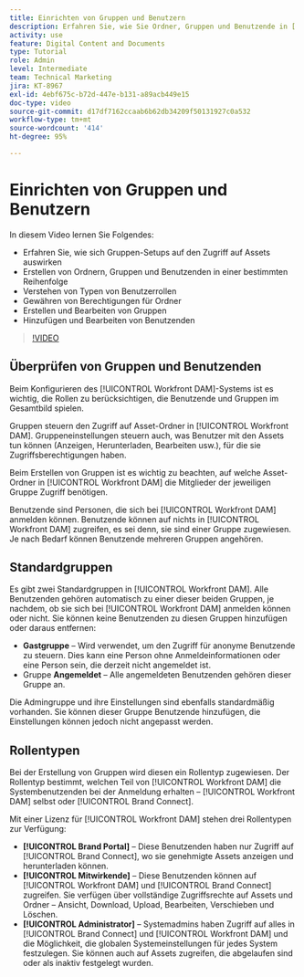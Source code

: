 ```yaml
---
title: Einrichten von Gruppen und Benutzern
description: Erfahren Sie, wie Sie Ordner, Gruppen und Benutzende in [!UICONTROL Workfront DAM] erstellen. Machen Sie sich mit den Typen von Benutzerrollen und dem Gewähren von Berechtigungen für Ordner vertraut.
activity: use
feature: Digital Content and Documents
type: Tutorial
role: Admin
level: Intermediate
team: Technical Marketing
jira: KT-8967
exl-id: 4ebf675c-b72d-447e-b131-a89acb449e15
doc-type: video
source-git-commit: d17df7162ccaab6b62db34209f50131927c0a532
workflow-type: tm+mt
source-wordcount: '414'
ht-degree: 95%

---
```


# Einrichten von Gruppen und Benutzern

In diesem Video lernen Sie Folgendes:

* Erfahren Sie, wie sich Gruppen-Setups auf den Zugriff auf Assets auswirken
* Erstellen von Ordnern, Gruppen und Benutzenden in einer bestimmten Reihenfolge
* Verstehen von Typen von Benutzerrollen
* Gewähren von Berechtigungen für Ordner
* Erstellen und Bearbeiten von Gruppen
* Hinzufügen und Bearbeiten von Benutzenden

>[!VIDEO](https://video.tv.adobe.com/v/335230/?quality=12&learn=on&enablevpops)

## Überprüfen von Gruppen und Benutzenden

Beim Konfigurieren des [!UICONTROL Workfront DAM]-Systems ist es wichtig, die Rollen zu berücksichtigen, die Benutzende und Gruppen im Gesamtbild spielen.

Gruppen steuern den Zugriff auf Asset-Ordner in [!UICONTROL Workfront DAM]. Gruppeneinstellungen steuern auch, was Benutzer mit den Assets tun können (Anzeigen, Herunterladen, Bearbeiten usw.), für die sie Zugriffsberechtigungen haben.

Beim Erstellen von Gruppen ist es wichtig zu beachten, auf welche Asset-Ordner in [!UICONTROL Workfront DAM] die Mitglieder der jeweiligen Gruppe Zugriff benötigen.

Benutzende sind Personen, die sich bei [!UICONTROL Workfront DAM] anmelden können. Benutzende können auf nichts in [!UICONTROL Workfront DAM] zugreifen, es sei denn, sie sind einer Gruppe zugewiesen. Je nach Bedarf können Benutzende mehreren Gruppen angehören.

## Standardgruppen

Es gibt zwei Standardgruppen in [!UICONTROL Workfront DAM]. Alle Benutzenden gehören automatisch zu einer dieser beiden Gruppen, je nachdem, ob sie sich bei [!UICONTROL Workfront DAM] anmelden können oder nicht. Sie können keine Benutzenden zu diesen Gruppen hinzufügen oder daraus entfernen:

* **Gastgruppe** – Wird verwendet, um den Zugriff für anonyme Benutzende zu steuern. Dies kann eine Person ohne Anmeldeinformationen oder eine Person sein, die derzeit nicht angemeldet ist.
* Gruppe **Angemeldet** – Alle angemeldeten Benutzenden gehören dieser Gruppe an.

Die Admingruppe und ihre Einstellungen sind ebenfalls standardmäßig vorhanden. Sie können dieser Gruppe Benutzende hinzufügen, die Einstellungen können jedoch nicht angepasst werden.

## Rollentypen

Bei der Erstellung von Gruppen wird diesen ein Rollentyp zugewiesen. Der Rollentyp bestimmt, welchen Teil von [!UICONTROL Workfront DAM] die Systembenutzenden bei der Anmeldung erhalten – [!UICONTROL Workfront DAM] selbst oder [!UICONTROL Brand Connect].

Mit einer Lizenz für [!UICONTROL Workfront DAM] stehen drei Rollentypen zur Verfügung:

* **[!UICONTROL Brand Portal]** – Diese Benutzenden haben nur Zugriff auf [!UICONTROL Brand Connect], wo sie genehmigte Assets anzeigen und herunterladen können.
* **[!UICONTROL Mitwirkende]** – Diese Benutzenden können auf [!UICONTROL Workfront DAM] und [!UICONTROL Brand Connect] zugreifen. Sie verfügen über vollständige Zugriffsrechte auf Assets und Ordner – Ansicht, Download, Upload, Bearbeiten, Verschieben und Löschen.
* **[!UICONTROL Administrator]** – Systemadmins haben Zugriff auf alles in [!UICONTROL Brand Connect] und [!UICONTROL Workfront DAM] und die Möglichkeit, die globalen Systemeinstellungen für jedes System festzulegen. Sie können auch auf Assets zugreifen, die abgelaufen sind oder als inaktiv festgelegt wurden.

<!-- 
Learn more graphic & documentation article link, below
* Understanding the difference between Workfront licenses and Workfront DAM role types
* -->
